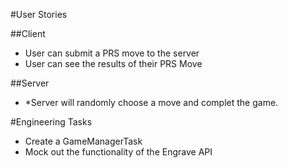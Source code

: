 #User Stories

##Client
- User can submit a PRS move to the server
- User can see the results of their PRS Move

##Server
- *Server will randomly choose a move and complet the game.

#Engineering Tasks
- Create a GameManagerTask
- Mock out the functionality of the Engrave API